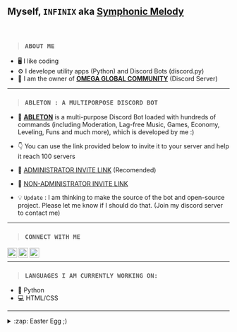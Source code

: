 ## Myself, `INFINIX` aka [Symphonic Melody](https://www.YouTube.com/SymphonicMelody)

<br> 

> ### ```ABOUT ME```

- 🖥️ I like coding 
- ⚙️ I develope utility apps (Python) and Discord Bots (discord.py)
- 👑 I am the owner of [**OMEGA GLOBAL COMMUNITY**](https://www.discord.gg/DNvFcrhdzr) (Discord Server)

---

> ### ```ABLETON : A MULTIPORPOSE DISCORD BOT```

- 🤖 [**ABLETON**](https://discord.com/oauth2/authorize?client_id=762661901258850331&scope=bot&permissions=8) is a multi-purpose Discord Bot loaded with hundreds of commands (including Moderation, Lag-free Music, Games, Economy, Leveling, Funs and much more), which is developed by me :)
- 👇 You can use the link provided below to invite it to your server and help it reach 100 servers 
- 🔗 [ADMINISTRATOR INVITE LINK](https://discord.com/oauth2/authorize?client_id=762661901258850331&scope=bot&permissions=8) (Recomended)
- 🔗 [NON-ADMINISTRATOR INVITE LINK](https://discord.com/api/oauth2/authorize?client_id=762661901258850331&permissions=4294967287&scope=bot)

- 💡 `Update` : I am thinking to make the source of the bot and open-source project. Please let me know if I should do that. (Join my discord server to contact me)

---

> ### `CONNECT WITH ME`

[<img align="left" alt="Discord" width="22px" src="https://www.freepnglogos.com/uploads/discord-logo-png/discord-logo-logodownload-download-logotipos-1.png" />](https://www.discord.gg/DNvFcrhdzr)
[<img align="left" alt="cws | YouTube" width="22px" src="https://assets.stickpng.com/images/580b57fcd9996e24bc43c545.png" />](https://www.YouTube.com/SymphonicMelody)
[<img align="left" alt="cws | Reddit" width="22px" src="https://external-preview.redd.it/iDdntscPf-nfWKqzHRGFmhVxZm4hZgaKe5oyFws-yzA.png?auto=webp&s=38648ef0dc2c3fce76d5e1d8639234d8da0152b2" />](https://www.reddit.com/user/SymphonicMelodyYT)
<br>

---

> ### `LANGUAGES I AM CURRENTLY WORKING ON:`
- 🐍 Python
- 💻 HTML/CSS

---

<details>
  <summary>:zap: Easter Egg ;) </summary>

  [CLICK HERE](https://www.youtube.com/watch?v=xvFZjo5PgG0)

</details>

